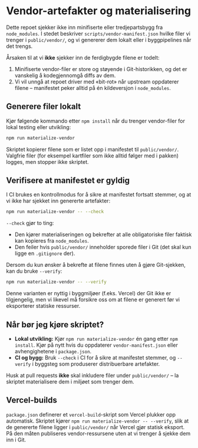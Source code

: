 # Vendor-artefakter og materialisering

Dette repoet sjekker ikke inn minifiserte eller tredjepartsbygg fra `node_modules`. I stedet beskriver `scripts/vendor-manifest.json` hvilke filer vi trenger i `public/vendor/`, og vi genererer dem lokalt eller i byggpipelines når det trengs.

Årsaken til at vi **ikke** sjekker inn de ferdigbygde filene er todelt:

1. Minifiserte vendor-filer er store og støyende i Git-historikken, og det er vanskelig å kodegjennomgå diffs av dem.
2. Vi vil unngå at repoet driver med «bit-rot» når upstream oppdaterer filene – manifestet peker alltid på én kildeversjon i `node_modules`.

## Generere filer lokalt

Kjør følgende kommando etter `npm install` når du trenger vendor-filer for lokal testing eller utvikling:

```bash
npm run materialize-vendor
```

Skriptet kopierer filene som er listet opp i manifestet til `public/vendor/`. Valgfrie filer (for eksempel kartfiler som ikke alltid følger med i pakken) logges, men stopper ikke skriptet.

## Verifisere at manifestet er gyldig

I CI brukes en kontrollmodus for å sikre at manifestet fortsatt stemmer, og at vi ikke har sjekket inn genererte artefakter:

```bash
npm run materialize-vendor -- --check
```

`--check` gjør to ting:

- Den kjører materialiseringen og bekrefter at alle obligatoriske filer faktisk kan kopieres fra `node_modules`.
- Den feiler hvis `public/vendor/` inneholder sporede filer i Git (det skal kun ligge en `.gitignore` der).

Dersom du kun ønsker å bekrefte at filene finnes uten å gjøre Git-sjekken, kan du bruke `--verify`:

```bash
npm run materialize-vendor -- --verify
```

Denne varianten er nyttig i byggmiljøer (f.eks. Vercel) der Git ikke er tilgjengelig, men vi likevel må forsikre oss om at filene er generert før vi eksporterer statiske ressurser.

## Når bør jeg kjøre skriptet?

- **Lokal utvikling:** Kjør `npm run materialize-vendor` én gang etter `npm install`. Kjør på nytt hvis du oppdaterer `vendor-manifest.json` eller avhengighetene i `package.json`.
- **CI og bygg:** Bruk `--check` i CI for å sikre at manifestet stemmer, og `--verify` i byggsteg som produserer distribuerbare artefakter.

Husk at pull requests **ikke** skal inkludere filer under `public/vendor/` – la skriptet materialisere dem i miljøet som trenger dem.

## Vercel-builds

`package.json` definerer et `vercel-build`-skript som Vercel plukker opp automatisk. Skriptet kjører `npm run materialize-vendor -- --verify`, slik at de genererte filene ligger i `public/vendor/` når Vercel gjør statisk eksport. På den måten publiseres vendor-ressursene uten at vi trenger å sjekke dem inn i Git.
